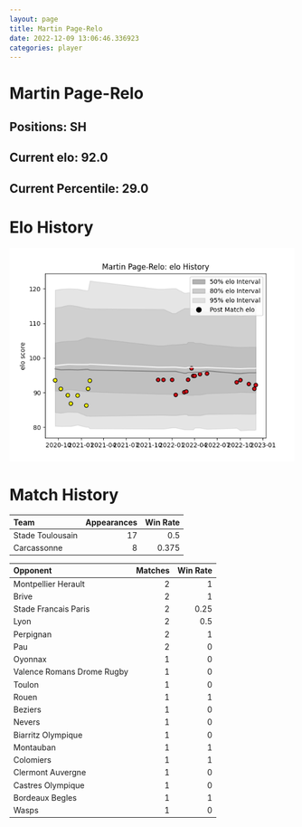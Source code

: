 ```yaml
---  
layout: page  
title: Martin Page-Relo  
date: 2022-12-09 13:06:46.336923  
categories: player  
---
```

# Martin Page-Relo

## Positions: SH

## Current elo: 92.0

## Current Percentile: 29.0

# Elo History


![elo history](history_MartinPage-Relo.png)
# Match History


| Team             |   Appearances |   Win Rate |
|:-----------------|--------------:|-----------:|
| Stade Toulousain |            17 |      0.5   |
| Carcassonne      |             8 |      0.375 |

| Opponent                   |   Matches |   Win Rate |
|:---------------------------|----------:|-----------:|
| Montpellier Herault        |         2 |       1    |
| Brive                      |         2 |       1    |
| Stade Francais Paris       |         2 |       0.25 |
| Lyon                       |         2 |       0.5  |
| Perpignan                  |         2 |       1    |
| Pau                        |         2 |       0    |
| Oyonnax                    |         1 |       0    |
| Valence Romans Drome Rugby |         1 |       0    |
| Toulon                     |         1 |       0    |
| Rouen                      |         1 |       1    |
| Beziers                    |         1 |       0    |
| Nevers                     |         1 |       0    |
| Biarritz Olympique         |         1 |       0    |
| Montauban                  |         1 |       1    |
| Colomiers                  |         1 |       1    |
| Clermont Auvergne          |         1 |       0    |
| Castres Olympique          |         1 |       0    |
| Bordeaux Begles            |         1 |       1    |
| Wasps                      |         1 |       0    |